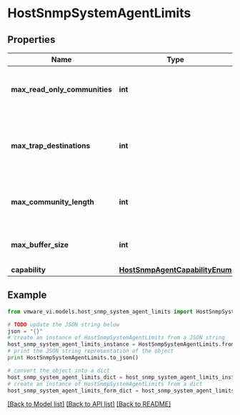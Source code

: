 # HostSnmpSystemAgentLimits


## Properties
Name | Type | Description | Notes
------------ | ------------- | ------------- | -------------
**max_read_only_communities** | **int** | number of allowed communities  ***Since:*** VI API 2.5  | 
**max_trap_destinations** | **int** | number of allowed destinations for notifications  ***Since:*** VI API 2.5  | 
**max_community_length** | **int** | Max length of community  ***Since:*** VI API 2.5  | 
**max_buffer_size** | **int** | SNMP input buffer size  ***Since:*** VI API 2.5  | 
**capability** | [**HostSnmpAgentCapabilityEnum**](HostSnmpAgentCapabilityEnum.md) |  | 

## Example

```python
from vmware_vi.models.host_snmp_system_agent_limits import HostSnmpSystemAgentLimits

# TODO update the JSON string below
json = "{}"
# create an instance of HostSnmpSystemAgentLimits from a JSON string
host_snmp_system_agent_limits_instance = HostSnmpSystemAgentLimits.from_json(json)
# print the JSON string representation of the object
print HostSnmpSystemAgentLimits.to_json()

# convert the object into a dict
host_snmp_system_agent_limits_dict = host_snmp_system_agent_limits_instance.to_dict()
# create an instance of HostSnmpSystemAgentLimits from a dict
host_snmp_system_agent_limits_form_dict = host_snmp_system_agent_limits.from_dict(host_snmp_system_agent_limits_dict)
```
[[Back to Model list]](../README.md#documentation-for-models) [[Back to API list]](../README.md#documentation-for-api-endpoints) [[Back to README]](../README.md)


